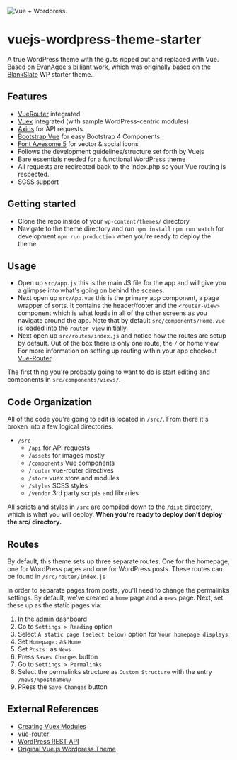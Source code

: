 ![Vue + Wordpress.](http://res.cloudinary.com/evanagee/image/upload/v1507763167/VueWP/vue-wordpress-sitting-in-a-tree.jpg)

# vuejs-wordpress-theme-starter
A true WordPress theme with the guts ripped out and replaced with Vue. Based on [EvanAgee's billiant work](https://github.com/EvanAgee/vuejs-wordpress-theme-starter), which was originally based on the [BlankSlate](https://github.com/tidythemes/blankslate) WP starter theme.

## Features
- [VueRouter](https://github.com/vuejs/vue-router) integrated
- [Vuex](https://github.com/vuejs/vuex) integrated (with sample WordPress-centric modules)
- [Axios](https://github.com/axios/axios) for API requests
- [Bootstrap Vue](https://bootstrap-vue.js.org/) for easy Bootstrap 4 Components
- [Font Awesome 5](https://github.com/FortAwesome/Font-Awesome) for vector & social icons
- Follows the development guidelines/structure set forth by Vuejs
- Bare essentials needed for a functional WordPress theme
- All requests are redirected back to the index.php so your Vue routing is respected.
- SCSS support

## Getting started

- Clone the repo inside of your `wp-content/themes/` directory
- Navigate to the theme directory and run
    `npm install`
    `npm run watch` for development
    `npm run production` when you're ready to deploy the theme.

## Usage

- Open up `src/app.js` this is the main JS file for the app and will give you a glimpse into what's going on behind the scenes.
- Next open up `src/App.vue` this is the primary app component, a page wrapper of sorts. It contains the header/footer and the `<router-view>` component which is what loads in all of the other screens as you navigate around the app. Note that by default `src/components/Home.vue` is loaded into the `router-view` initially.
- Next open up `src/routes/index.js` and notice how the routes are setup by default. Out of the box there is only one route, the `/` or home view. For more information on setting up routing within your app checkout [Vue-Router](https://router.vuejs.org/).

The first thing you're probably going to want to do is start editing and components in `src/components/views/`.

## Code Organization
All of the code you're going to edit is located in `/src/`. From there it's broken into a few logical directories.

- `/src`
  - `/api` for API requests
  - `/assets` for images mostly
  - `/components` Vue components
  - `/router` vue-router directives
  - `/store` vuex store and modules
  - `/styles` SCSS styles
  - `/vendor` 3rd party scripts and libraries

All scripts and styles in `/src` are compiled down to the `/dist` directory, which is what you will deploy. **When you're ready to deploy don't deploy the src/ directory.**

## Routes

By default, this theme sets up three separate routes. One for the homepage, one for WordPress pages and one for WordPress posts. These routes can be found in `/src/router/index.js`

In order to separate pages from posts, you'll need to change the permalinks settings. By default, we've created a `home` page and a `news` page. Next, set these up as the static pages via: 

1. In the admin dashboard
1. Go to `Settings > Reading` option
1. Select `A static page (select below)` option for `Your homepage displays`.
1. Set `Homepage:` as `Home`
1. Set `Posts:` as `News`
1. Press `Saves Changes` button
1. Go to `Settings > Permalinks`
1. Select the permalinks structure as `Custom Structure` with the entry `/news/%postname%/`
1. PRess the `Save Changes` button


## External References
- [Creating Vuex Modules](https://vuex.vuejs.org/en/modules.html)
- [vue-router](https://github.com/vuejs/vue-router)
- [WordPress REST API](http://v2.wp-api.org/)
- [Original Vue.js Wordpress Theme](https://github.com/EvanAgee/vuejs-wordpress-theme-starter)
